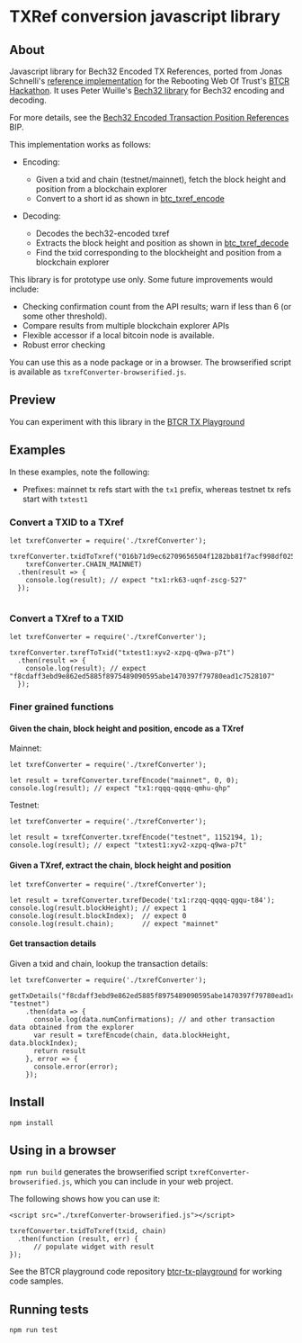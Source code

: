 # TXRef conversion javascript library

## About

Javascript library for Bech32 Encoded TX References, ported from Jonas Schnelli's [reference implementation](https://github.com/jonasschnelli/bitcoin_txref_code) for the Rebooting Web Of Trust's [BTCR Hackathon](https://github.com/WebOfTrustInfo/btcr-hackathon). It uses Peter Wuille's [Bech32 library](https://github.com/sipa/bech32) for Bech32 encoding and decoding.

For more details, see the [Bech32 Encoded Transaction Position References](https://github.com/bitcoin/bips/blob/master/bip-0136.mediawiki) BIP. 

This implementation works as follows:

- Encoding: 
  - Given a txid and chain (testnet/mainnet), fetch the block height and position from a blockchain explorer
  - Convert to a short id as shown in [btc_txref_encode](https://github.com/jonasschnelli/bitcoin_txref_code/blob/master/ref/c/txref_code.c)

- Decoding: 
  - Decodes the bech32-encoded txref 
  - Extracts the block height and position as shown in [btc_txref_decode](https://github.com/jonasschnelli/bitcoin_txref_code/blob/master/ref/c/txref_code.c)
  - Find the txid corresponding to the blockheight and position from a blockchain explorer

This library is for prototype use only. Some future improvements would include:
- Checking confirmation count from the API results; warn if less than 6 (or some other threshold).
- Compare results from multiple blockchain explorer APIs
- Flexible accessor if a local bitcoin node is available.
- Robust error checking

You can use this as a node package or in a browser. The browserified script is available as `txrefConverter-browserified.js`.

## Preview

You can experiment with this library in the [BTCR TX Playground](https://weboftrustinfo.github.io/btcr-tx-playground.github.io/)


## Examples

In these examples, note the following:
- Prefixes: mainnet tx refs start with the `tx1` prefix, whereas testnet tx refs start with `txtest1`

### Convert a TXID to a TXref

```
let txrefConverter = require('./txrefConverter');

txrefConverter.txidToTxref("016b71d9ec62709656504f1282bb81f7acf998df025e54bd68ea33129d8a425b", 
    txrefConverter.CHAIN_MAINNET)
  .then(result => {
    console.log(result); // expect "tx1:rk63-uqnf-zscg-527"
  });
  
```

### Convert a TXref to a TXID

```
let txrefConverter = require('./txrefConverter');

txrefConverter.txrefToTxid("txtest1:xyv2-xzpq-q9wa-p7t")
  .then(result => {
    console.log(result); // expect "f8cdaff3ebd9e862ed5885f8975489090595abe1470397f79780ead1c7528107"
  });

```

### Finer grained functions 

#### Given the chain, block height and position, encode as a TXref

Mainnet:

```
let txrefConverter = require('./txrefConverter');

let result = txrefConverter.txrefEncode("mainnet", 0, 0);
console.log(result); // expect "tx1:rqqq-qqqq-qmhu-qhp"
```

Testnet:

```
let txrefConverter = require('./txrefConverter');

let result = txrefConverter.txrefEncode("testnet", 1152194, 1);
console.log(result); // expect "txtest1:xyv2-xzpq-q9wa-p7t"
```

#### Given a TXref, extract the chain, block height and position

```
let txrefConverter = require('./txrefConverter');

let result = txrefConverter.txrefDecode('tx1:rzqq-qqqq-qgqu-t84');
console.log(result.blockHeight); // expect 1
console.log(result.blockIndex);  // expect 0
console.log(result.chain);       // expect "mainnet"

```

#### Get transaction details

Given a txid and chain, lookup the transaction details:

```
let txrefConverter = require('./txrefConverter');

getTxDetails("f8cdaff3ebd9e862ed5885f8975489090595abe1470397f79780ead1c7528107", "testnet")
    .then(data => {
      console.log(data.numConfirmations); // and other transaction data obtained from the explorer
      var result = txrefEncode(chain, data.blockHeight, data.blockIndex);
      return result
    }, error => {
      console.error(error);
    });

```

## Install

```
npm install

```
## Using in a browser

`npm run build` generates the browserified script `txrefConverter-browserified.js`, which you can include in your web project.

The following shows how you can use it: 

```
<script src="./txrefConverter-browserified.js"></script>

txrefConverter.txidToTxref(txid, chain)
  .then(function (result, err) {
      // populate widget with result
});
```

See the BTCR playground code repository [btcr-tx-playground](https://github.com/WebOfTrustInfo/btcr-tx-playground.github.io) for working code samples. 

## Running tests

```
npm run test
```

